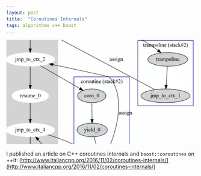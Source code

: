 ```yaml
---
layout: post
title:  "Coroutines Internals"
tags: algorithms c++ boost
---
```

<p align="center">
	<a href="http://www.italiancpp.org/2016/11/02/coroutines-internals/">
    <img src="/images/posts/coroutines-internals-thumbnail1.png"/>
  </a>
</p>

I published an article on C++ coroutines internals and `boost::coroutines` on ++it: [http://www.italiancpp.org/2016/11/02/coroutines-internals/](http://www.italiancpp.org/2016/11/02/coroutines-internals/)

